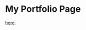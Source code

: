 # My Portfolio Page
[here]([https://www.kaggle.com/datasets/ursmaheshj/top-10000-popular-movies-tmdb-05-2023](https://chico061101.github.io/)).
